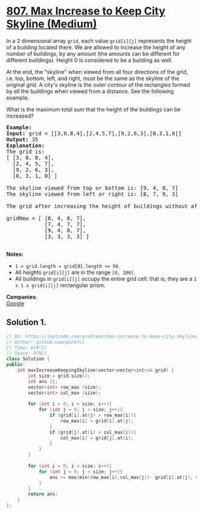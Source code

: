 # [807. Max Increase to Keep City Skyline (Medium)](https://leetcode.com/problems/max-increase-to-keep-city-skyline/)

<p>In a 2 dimensional array <code>grid</code>, each value <code>grid[i][j]</code> represents the height of a building located there. We are allowed to increase the height of any number of buildings, by any amount (the amounts&nbsp;can be different for different buildings). Height&nbsp;0 is considered to be a&nbsp;building&nbsp;as well.&nbsp;</p>

<p>At the end, the "skyline" when viewed from all four directions&nbsp;of the grid, i.e.&nbsp;top, bottom, left, and right,&nbsp;must be the same as the&nbsp;skyline of the original grid. A city's skyline is the outer contour of the rectangles formed by all the buildings when viewed from a distance. See&nbsp;the following example.</p>

<p>What is the maximum total sum that the height of the buildings can be increased?</p>

<pre><strong>Example:</strong>
<strong>Input:</strong> grid = [[3,0,8,4],[2,4,5,7],[9,2,6,3],[0,3,1,0]]
<strong>Output:</strong> 35
<strong>Explanation:</strong> 
The grid is:
[ [3, 0, 8, 4], 
  [2, 4, 5, 7],
  [9, 2, 6, 3],
  [0, 3, 1, 0] ]

The skyline viewed from top or bottom is: [9, 4, 8, 7]
The skyline viewed from left or right is: [8, 7, 9, 3]

The grid after increasing the height of buildings without affecting skylines is:

gridNew = [ [8, 4, 8, 7],
            [7, 4, 7, 7],
            [9, 4, 8, 7],
            [3, 3, 3, 3] ]

</pre>

<p><strong>Notes: </strong></p>

<ul>
	<li><code>1 &lt; grid.length = grid[0].length &lt;= 50</code>.</li>
	<li>All heights <code>grid[i][j]</code> are in the range <code>[0, 100]</code>.</li>
	<li>All buildings in <code>grid[i][j]</code> occupy the entire grid cell: that is, they are a <code>1 x 1 x grid[i][j]</code> rectangular prism.</li>
</ul>


**Companies**:  
[Google](https://leetcode.com/company/google)

## Solution 1.

```cpp
// OJ: https://leetcode.com/problems/max-increase-to-keep-city-skyline/
// Author: github.com/punkful
// Time: O(N^2)
// Space: O(N))
class Solution {
public:
    int maxIncreaseKeepingSkyline(vector<vector<int>>& grid) {
        int size = grid.size();
        int ans {};
        vector<int> row_max (size);
        vector<int> col_max (size);
        
        for (int i = 0; i < size; i++){
            for (int j = 0; j < size; j++){
                if (grid[i].at(j) > row_max[i]){
                    row_max[i] = grid[i].at(j);
                }
                if (grid[j].at(i) > col_max[i]){
                    col_max[i] = grid[j].at(i);
                }
            }
        }
        
        for (int i = 0; i < size; i++){
            for (int j = 0; j < size; j++){
                ans += max(min(row_max[i],col_max[j])- grid[i].at(j), 0) ;
            }
        }
        return ans;
    }
};
```
